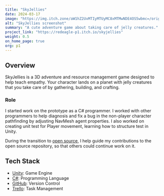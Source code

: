 ```yaml
---
title: "SkyJellies"
date: 2024-03-17
image: "https://img.itch.zone/aW1hZ2UvMTIyMTUyMC8xMTMwNDE4OS5wbmc=/original/UL0N1A.png"
alt: "SkyJellies screenshot"
summary: "A cute adventure game about taking care of jelly creatures."
project_link: "https://redeagle-p1.itch.io/skyjellies"
weight: 0.5
on_home_page: true
org: p1
---
```


## Overview

SkyJellies is a 3D adventure and resource management game designed to help teach
empathy. Your character lands on a planet with jelly creatures that you take
care of by gathering, building, and crafting.

### Role

I started work on the prototype as a C# programmer. I worked with other
programmers to help diagnosis and fix a bug in the non-player character
pathfinding by adjusting NavMesh agent properties. I also worked on creating
unit test for Player movement, learning how to structure test in Unity.

During the transition to [open source](https://github.com/P1Gaming/SkyCore), I
help guide my contributions to the open source repository, so that others could
continue work on it.

## Tech Stack

- [Unity](https://unity.com/): Game Engine
- [C#](https://learn.microsoft.com/en-us/dotnet/csharp/): Programming Language
- [GitHub](https://github.com): Version Control
- [Trello](https://trello.com/): Task Management

